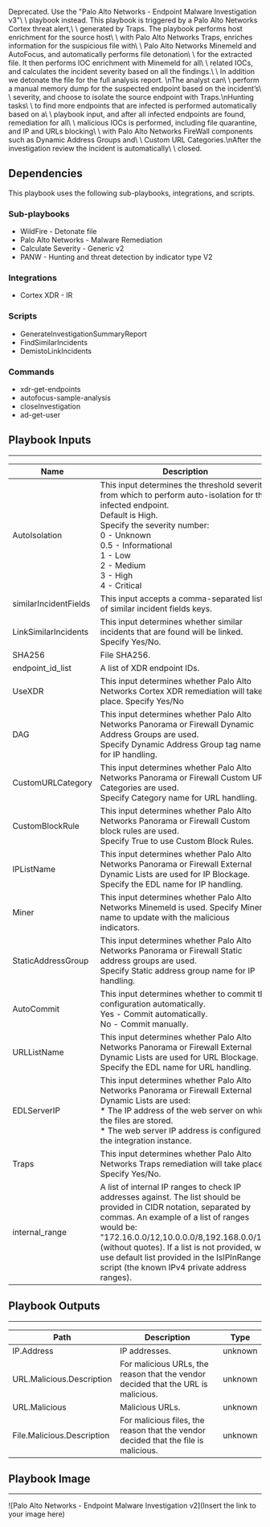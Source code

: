 Deprecated. Use the "Palo Alto Networks - Endpoint Malware Investigation v3"\ \ playbook instead. This playbook is triggered by a Palo Alto Networks Cortex threat alert,\ \ generated by Traps.  The playbook performs host enrichment for the source host\ \ with Palo Alto Networks Traps, enriches information for the suspicious file with\ \ Palo Alto Networks Minemeld and AutoFocus, and automatically performs file detonation\ \ for the extracted file. It then performs IOC enrichment with Minemeld for all\ \ related IOCs, and calculates the incident severity based on all the findings.\ \ In addition we detonate the file for the full analysis report. \nThe analyst can\ \ perform a manual memory dump for the suspected endpoint based on the incident’s\ \ severity, and choose to isolate the source endpoint with Traps.\nHunting tasks\ \ to find more endpoints that are infected is performed automatically based on a\ \ playbook input, and after all infected endpoints are found, remediation for all\ \ malicious IOCs is performed, including file quarantine, and IP and URLs blocking\ \ with Palo Alto Networks FireWall components such as Dynamic Address Groups and\ \ Custom URL Categories.\nAfter the investigation review the incident is automatically\ \ closed.

## Dependencies
This playbook uses the following sub-playbooks, integrations, and scripts.

### Sub-playbooks
* WildFire - Detonate file
* Palo Alto Networks - Malware Remediation
* Calculate Severity - Generic v2
* PANW - Hunting and threat detection by indicator type V2

### Integrations
* Cortex XDR - IR

### Scripts
* GenerateInvestigationSummaryReport
* FindSimilarIncidents
* DemistoLinkIncidents

### Commands
* xdr-get-endpoints
* autofocus-sample-analysis
* closeInvestigation
* ad-get-user

## Playbook Inputs
---

| **Name** | **Description** | **Default Value** | **Required** |
| --- | --- | --- | --- |
| AutoIsolation | This input determines the threshold severity from which to perform auto-isolation for the infected endpoint.<br/>Default is High.<br/>Specify the severity number:<br/>0 - Unknown<br/>0.5 - Informational<br/>1 - Low<br/>2 - Medium<br/>3 - High<br/>4 - Critical | 3 | Optional |
| similarIncidentFields | This input accepts a comma-separated list of similar incident fields keys. |  | Optional |
| LinkSimilarIncidents | This input determines whether similar incidents that are found will be linked. Specify Yes/No. |  | Optional |
| SHA256 | File SHA256. | incident.sha256 | Optional |
| endpoint_id_list | A list of XDR endpoint IDs. |  | Optional |
| UseXDR | This input determines whether Palo Alto Networks Cortex XDR remediation will take place. Specify Yes/No | Yes | Optional |
| DAG | This input determines whether Palo Alto Networks Panorama or Firewall Dynamic Address Groups are used.<br/>Specify Dynamic Address Group tag name for IP handling. |  | Optional |
| CustomURLCategory | This input determines whether Palo Alto Networks Panorama or Firewall Custom URL Categories are used.<br/>Specify Category name for URL handling. |  | Optional |
| CustomBlockRule | This input determines whether Palo Alto Networks Panorama or Firewall Custom block rules are used.<br/>Specify True to use Custom Block Rules. |  | Optional |
| IPListName | This input determines whether Palo Alto Networks Panorama or Firewall External Dynamic Lists are used for IP Blockage.<br/>Specify the EDL name for IP handling. |  | Optional |
| Miner | This input determines whether Palo Alto Networks Minemeld is used. Specify Miner name to update with the malicious indicators. |  | Optional |
| StaticAddressGroup | This input determines whether Palo Alto Networks Panorama or Firewall Static address groups are used.<br/>Specify Static address group name for IP handling. |  | Optional |
| AutoCommit | This input determines whether to commit the configuration automatically.<br/>Yes - Commit automatically.<br/>No - Commit manually. | No | Optional |
| URLListName | This input determines whether Palo Alto Networks Panorama or Firewall External Dynamic Lists are used for URL Blockage.<br/>Specify the EDL name for URL handling. |  | Optional |
| EDLServerIP | This input determines whether Palo Alto Networks Panorama or Firewall External Dynamic Lists are used:<br/>\* The IP address of the web server on which the files are stored.<br/>\* The web server IP address is configured in the integration instance. |  | Optional |
| Traps | This input determines whether Palo Alto Networks Traps remediation will take place. Specify Yes/No. | No | Optional |
| internal_range | A list of internal IP ranges to check IP addresses against. The list should be provided in CIDR notation, separated by commas. An example of a list of ranges would be: "172.16.0.0/12,10.0.0.0/8,192.168.0.0/16" \(without quotes\). If a list is not provided, will use default list provided in the IsIPInRanges script \(the known IPv4 private address ranges\). |  | Optional |

## Playbook Outputs
---

| **Path** | **Description** | **Type** |
| --- | --- | --- |
| IP.Address | IP addresses. | unknown |
| URL.Malicious.Description | For malicious URLs, the reason that the vendor decided that the URL is malicious. | unknown |
| URL.Malicious | Malicious URLs. | unknown |
| File.Malicious.Description | For malicious files, the reason that the vendor decided that the file is malicious. | unknown |

## Playbook Image
---
![Palo Alto Networks - Endpoint Malware Investigation v2](Insert the link to your image here)